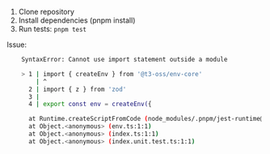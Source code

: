 1.  Clone repository
2. Install dependencies (pnpm install)
3. Run tests: `pnpm test`

Issue:
```bash
    SyntaxError: Cannot use import statement outside a module

    > 1 | import { createEnv } from '@t3-oss/env-core'
        | ^
      2 | import { z } from 'zod'
      3 |
      4 | export const env = createEnv({

      at Runtime.createScriptFromCode (node_modules/.pnpm/jest-runtime@29.7.0/node_modules/jest-runtime/build/index.js:1505:14)
      at Object.<anonymous> (env.ts:1:1)
      at Object.<anonymous> (index.ts:1:1)
      at Object.<anonymous> (index.unit.test.ts:1:1)
```
